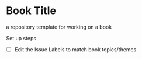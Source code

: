 # Book Title
a repository template for working on a book

Set up steps
- [ ] Edit the Issue Labels to match book topics/themes
